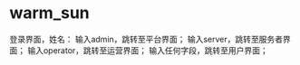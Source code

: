 # warm_sun
登录界面，姓名：
  输入admin，跳转至平台界面；
  输入server，跳转至服务者界面；
  输入operator，跳转至运营界面；
  输入任何字段，跳转至用户界面；
